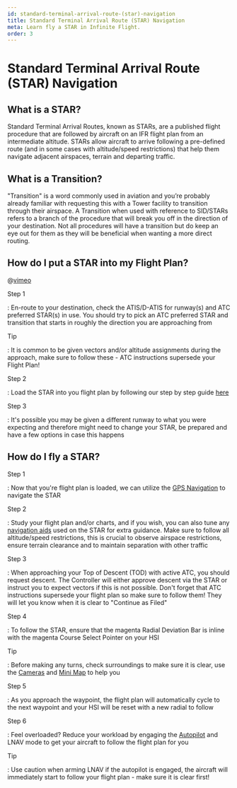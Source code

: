 ```yaml
---
id: standard-terminal-arrival-route-(star)-navigation
title: Standard Terminal Arrival Route (STAR) Navigation
meta: Learn fly a STAR in Infinite Flight.
order: 3
---
```


# Standard Terminal Arrival Route (STAR) Navigation


## What is a STAR?

Standard Terminal Arrival Routes, known as STARs, are a published flight procedure that are followed by aircraft on an IFR flight plan from an intermediate altitude. STARs allow aircraft to arrive following a pre-defined route (and in some cases with altitude/speed restrictions) that help them navigate adjacent airspaces, terrain and departing traffic. 



## What is a Transition?

"Transition" is a word commonly used in aviation and you’re probably already familiar with requesting this with a Tower facility to transition through their airspace. A Transition when used with reference to SID/STARs refers to a branch of the procedure that will break you off in the direction of your destination. Not all procedures will have a transition but do keep an eye out for them as they will be beneficial when wanting a more direct routing.



## How do I put a STAR into my Flight Plan?

@[vimeo](421196015)

Step 1

: En-route to your destination, check the ATIS/D-ATIS for runway(s) and ATC preferred STAR(s) in use. You should try to pick an ATC preferred STAR and transition that starts in roughly the direction you are approaching from



Tip

: It is common to be given vectors and/or altitude assignments during the approach, make sure to follow these - ATC instructions supersede your Flight Plan!



Step 2

: Load the STAR into you flight plan by following our step by step guide [here](/guide/getting-started/pilot-user-interface/navigation#selecting-departure%2C-arrival-and-approach-procedures)



Step 3

: It's possible you may be given a different runway to what you were expecting and therefore might need to change your STAR, be prepared and have a few options in case this happens 



## How do I fly a STAR?

Step 1

: Now that you're flight plan is loaded, we can utilize the [GPS Navigation](/guide/getting-started/pilot-user-interface/navigation#gps-navigation) to navigate the STAR



Step 2

: Study your flight plan and/or charts, and if you wish, you can also tune any [navigation aids](/guide/getting-started/pilot-user-interface/navigation#navigation) used on the STAR for extra guidance. Make sure to follow all altitude/speed restrictions, this is crucial to observe airspace restrictions, ensure terrain clearance and to maintain separation with other traffic



Step 3

: When approaching your Top of Descent (TOD) with active ATC, you should request descent. The Controller will either approve descent via the STAR or instruct you to expect vectors if this is not possible. Don't forget that ATC instructions supersede your flight plan so make sure to follow them! They will let you know when it is clear to "Continue as Filed"



Step 4

: To follow the STAR, ensure that the magenta Radial Deviation Bar is inline with the magenta Course Select Pointer on your HSI



Tip

: Before making any turns, check surroundings to make sure it is clear, use the [Cameras](/guide/getting-started/pilot-user-interface/cameras#camera) and [Mini Map](/guide/getting-started/pilot-user-interface/flight-planning#mini-map) to help you



Step 5

: As you approach the waypoint, the flight plan will automatically cycle to the next waypoint and your HSI will be reset with a new radial to follow



Step 6

: Feel overloaded? Reduce your workload by engaging the [Autopilot](/guide/getting-started/pilot-user-interface/autopilot#autopilot) and LNAV mode to get your aircraft to follow the flight plan for you



Tip

: Use caution when arming LNAV if the autopilot is engaged, the aircraft will immediately start to follow your flight plan - make sure it is clear first!